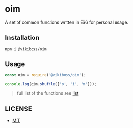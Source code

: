 # oim

A set of common functions written in ES6 for personal usage.

## Installation

```bash
npm i @vikiboss/oim
```

## Usage

```javascript
const oim = require('@vikiboss/oim');

console.log(oim.shuffle(['o', 'i', 'm']));
```

> full list of the functions see [list](./oim.d.ts)

## LICENSE

- [MIT](https://opensource.org/licenses/MIT/)
